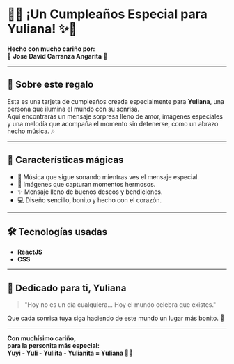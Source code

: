 # 🎉✨ ¡Un Cumpleaños Especial para Yuliana! ✨🎉

**Hecho con mucho cariño por:**  
💛 **Jose David Carranza Angarita** 💛

---

## 🌷 Sobre este regalo

Esta es una tarjeta de cumpleaños creada especialmente para **Yuliana**, una persona que ilumina el mundo con su sonrisa.  
Aquí encontrarás un mensaje sorpresa lleno de amor, imágenes especiales y una melodía que acompaña el momento sin detenerse, como un abrazo hecho música. 🎶

---

## 🌟 Características mágicas

- 🎵 Música que sigue sonando mientras ves el mensaje especial.
- 🎂 Imágenes que capturan momentos hermosos.
- ✨ Mensaje lleno de buenos deseos y bendiciones.
- 💻 Diseño sencillo, bonito y hecho con el corazón.

---

## 🛠️ Tecnologías usadas

- **ReactJS**
- **CSS**

---

## 🎈 Dedicado para ti, Yuliana
>
> "Hoy no es un día cualquiera... Hoy el mundo celebra que existes."

Que cada sonrisa tuya siga haciendo de este mundo un lugar más bonito. 🌸

---

**Con muchísimo cariño,  
para la personita más especial:**  
**Yuyi - Yuli - Yuliita - Yulianita = Yuliana 💖🌟**
